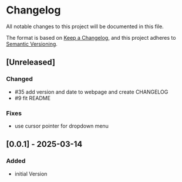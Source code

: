 # Changelog

All notable changes to this project will be documented in this file.

The format is based on [Keep a Changelog](https://keepachangelog.com/en/1.1.0/),
and this project adheres to [Semantic Versioning](https://semver.org/spec/v2.0.0.html).

## [Unreleased]
### Changed
- #35 add version and date to webpage and create CHANGELOG
- #9 fit README
### Fixes
- use cursor pointer for dropdown menu

## [0.0.1] - 2025-03-14
### Added
- initial Version
